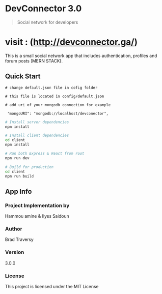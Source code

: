 # DevConnector 3.0

> Social network for developers

# visit : (http://devconnector.ga/)

This is a small social network app that includes authentication, profiles and forum posts (MERN STACK).

## Quick Start

```
# change default.json file in cofig folder

# this file is located in config/default.json

# add uri of your mongodb connection for example

 "mongoURI": "mongodb://localhost/devconector",

```

```bash
# Install server dependencies
npm install

# Install client dependencies
cd client
npm install

# Run both Express & React from root
npm run dev

# Build for production
cd client
npm run build
```

## App Info

### Project Implementation by

Hammou amine & Ilyes Saidoun

### Author

Brad Traversy

### Version

3.0.0

### License

This project is licensed under the MIT License

